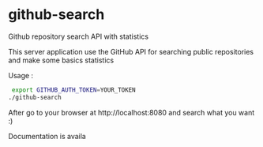 # github-search
Github repository search API with statistics

This server application use the GitHub API for searching public repositories and make some basics statistics

Usage :

```bash
 export GITHUB_AUTH_TOKEN=YOUR_TOKEN
./github-search
```

After go to your browser at http://localhost:8080 and search what you want :)

Documentation is availa
